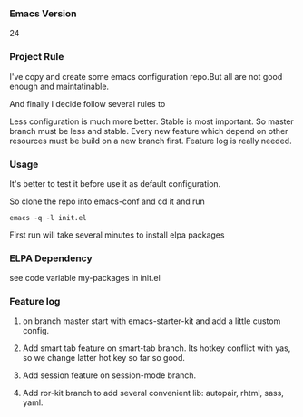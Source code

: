 ### Emacs Version
24

### Project Rule
I've copy and create some emacs configuration repo.But all are not good enough and maintatinable.

And finally I decide follow several rules to 

Less configuration is much more better. Stable is most important. So master branch must be less and stable.
Every new feature which depend on other resources must be build on a new branch first.
Feature log is really needed.

### Usage
It's better to test it before use it as default configuration.

So clone the repo into emacs-conf and cd it and run 
```shell
emacs -q -l init.el
```
First run will take several minutes to install elpa packages

### ELPA Dependency 
see code variable my-packages in init.el

### Feature log

1. on branch master
start with emacs-starter-kit and add a little custom config.

2. Add smart tab feature on smart-tab branch. Its hotkey conflict with yas, so we change latter hot key 
so far so good.

3. Add session feature on session-mode branch.

4. Add ror-kit branch to add several convenient lib: autopair, rhtml, sass, yaml.
